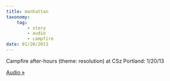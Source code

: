 ```yaml
---
title: manhattan
taxonomy:
    tag:
        - story
        - audio
        - campfire
date: 01/20/2013
---
```


Campfire after-hours (theme: resolution) at CSz Portland: 1/20/13

[Audio »](https://soundcloud.com/kamcalli/kelley-tyner-mcallister?target=_blank)